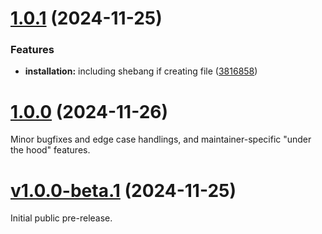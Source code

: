 # [1.0.1](https://github.com/olets/git-activity/compare/v1.0.0...v1.0.1) (2024-11-25)


### Features

* **installation:** including shebang if creating file ([3816858](https://github.com/olets/git-activity/commit/3816858b7df60d3ecacb9a02479436dec68d1b56))



# [1.0.0](https://github.com/olets/git-activity/compare/v1.0.0-beta.1...v1.0.0) (2024-11-26)

Minor bugfixes and edge case handlings, and maintainer-specific "under the hood" features.


# [v1.0.0-beta.1](https://github.com/olets/git-random/compare/initial...v1.0.0-beta.1) (2024-11-25)

Initial public pre-release.
